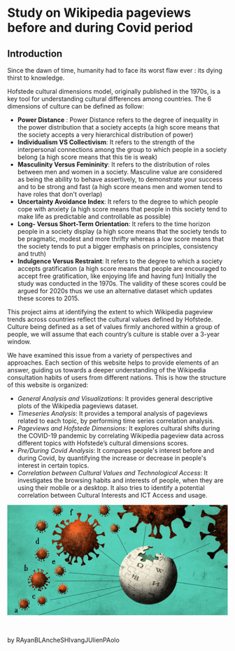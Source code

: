 # Study on Wikipedia pageviews before and during Covid period
## Introduction 

Since the dawn of time, humanity had to face its worst flaw ever : its dying thirst to knowledge. 

Hofstede cultural dimensions model, originally published in the 1970s, is a key tool for understanding cultural differences among countries. 
The 6 dimensions of culture can be defined as follow: 
- **Power Distance** : Power Distance refers to the degree of inequality in the power distribution that a society accepts (a high score means that the society accepts a very hierarchical distribution of power)
- **Individualism VS Collectivism**: It refers to the strength of the interpersonal connections among the group to which people in a society belong (a high score means that this tie is weak)
- **Masculinity Versus Femininity**: It refers to the distribution of roles between men and women in a society. Masculine value are considered as being the ability to behave assertively, to demonstrate your success and to be strong and fast (a high score means men and women tend to have roles that don't overlap)
- **Uncertainty Avoidance Index**: It refers to the degree to which people cope with anxiety (a high score means that people in this society tend to make life as predictable and controllable as possible)
- **Long- Versus Short-Term Orientation**: It refers to the time horizon people in a society display (a high score means that the society tends to be pragmatic, modest and more thrifty whereas a low score means that the society tends to put a bigger emphasis on principles, consistency and truth)
- **Indulgence Versus Restraint**: It refers to the degree to which a society accepts gratification (a high score means that people are encouraged to accept free gratification, like enjoying life and having fun) 
Initially the study was conducted in the 1970s. The validity of these scores could be argued for 2020s thus we use an alternative dataset which updates these scores to 2015.

This project aims at identifying the extent to which Wikipedia pageview trends across countries reflect the cultural values defined by Hofstede. Culture being defined as a set of values firmly anchored within a group of people, we will assume that each country’s culture is stable over a 3-year window.

We have examined this issue from a variety of perspectives and approaches. Each section of this website helps to provide elements of an answer, guiding us towards a deeper understanding of the Wikipedia consultation habits of users from different nations. This is how the structure of this website is organized:
- *General Analysis and Visualizations*: It provides general descriptive plots of the Wikipedia pageviews dataset. 
- *Timeseries Analysis*: It provides a temporal analysis of pageviews related to each topic, by performing time series correlation analysis.
- *Pageviews and Hofstede Dimensions*: It explores cultural shifts during the COVID-19 pandemic by correlating Wikipedia pageview data across different topics with Hofstede’s cultural dimensions scores.
- *Pre/During Covid Analysis*: It compares people's interest before and during Covid, by quantifying the increase or decrease in people's interest in certain topics.
- *Correlation between Cultural Values and Technological Access*: It investigates the browsing habits and interests of people, when they are using their mobile or a desktop. It also tries to identify a potential correlation between Cultural Interests and ICT Access and usage.



<p align='center'>
<img src="images/wikivid.png" />
</p>

 <br>




by RAyanBLAncheSHIvangJUlienPAolo
